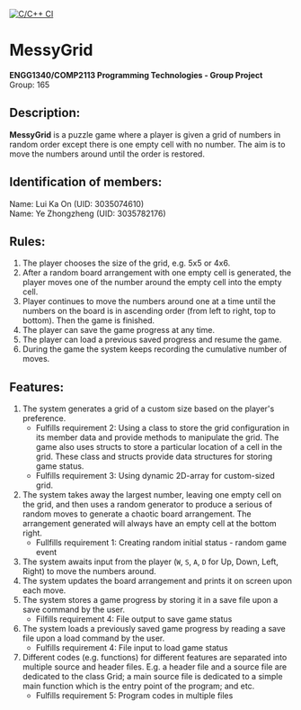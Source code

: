 [![C/C++ CI](https://github.com/WilliamYEhku/MessyGrid/actions/workflows/c-cpp.yml/badge.svg?event=push)](https://github.com/WilliamYEhku/MessyGrid/actions/workflows/c-cpp.yml)

# MessyGrid

**ENGG1340/COMP2113 Programming Technologies - Group Project**  
Group: 165

## Description:

**MessyGrid** is a puzzle game where a player is given a grid of numbers in
random order except there is one empty cell with no number. The aim is to move
the numbers around until the order is restored.

## Identification of members:

Name: Lui Ka On (UID: 3035074610)  
Name: Ye Zhongzheng (UID: 3035782176)

## Rules:

1. The player chooses the size of the grid, e.g. 5x5 or 4x6.
2. After a random board arrangement with one empty cell is generated, the
   player moves one of the number around the empty cell into the empty cell.
3. Player continues to move the numbers around one at a time until the numbers
   on the board is in ascending order (from left to right, top to bottom). Then
   the game is finished.
4. The player can save the game progress at any time.
5. The player can load a previous saved progress and resume the game.
6. During the game the system keeps recording the cumulative number of moves.

## Features:

1. The system generates a grid of a custom size based on the player's
   preference. 
   * Fulfills requirement 2: Using a class to store the grid configuration
     in its member data and provide methods to manipulate the grid. The game
     also uses structs to store a particular location of a cell in the grid.
     These class and structs provide data structures for storing game status.
   * Fulfills requirement 3: Using dynamic 2D-array for custom-sized grid.
2. The system takes away the largest number, leaving one empty cell on the
   grid, and then uses a random generator to produce a serious of random moves
   to generate a chaotic board arrangement. The arrangement generated will
   always have an empty cell at the bottom right.
   * Fullfills requirement 1: Creating random initial status - random game event
3. The system awaits input from the player (`W`, `S`, `A`, `D` for Up, Down,
   Left, Right) to move the numbers around.
4. The system updates the board arrangement and prints it on screen upon each
   move.
5. The system stores a game progress by storing it in a save file upon a save
   command by the user.
   * Filfills requirement 4: File output to save game status
6. The system loads a previously saved game progress by reading a save file upon
   a load command by the user.
   * Fulfills requirement 4: File input to load game status
8. Different codes (e.g. functions) for different features are separated into
   multiple source and header files. E.g. a header file and a source file are
   dedicated to the class Grid; a main source file is dedicated to a simple main
   function which is the entry point of the program; and etc.
   * Fulfills requirement 5: Program codes in multiple files
